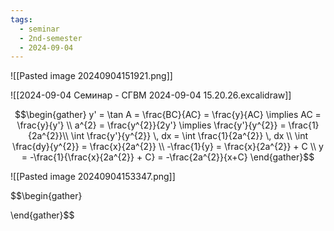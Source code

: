 ```yaml
---
tags:
  - seminar
  - 2nd-semester
  - 2024-09-04
---
```

![[Pasted image 20240904151921.png]]

![[2024-09-04 Семинар - СГВМ 2024-09-04 15.20.26.excalidraw]]

$$\begin{gather}
y' = \tan A = \frac{BC}{AC} = \frac{y}{AC} \implies AC = \frac{y}{y'} \\
a^{2} = \frac{y^{2}}{2y'} \implies \frac{y'}{y^{2}} = \frac{1}{2a^{2}}\\
\int \frac{y'}{y^{2}} \, dx = \int \frac{1}{2a^{2}} \, dx \\
\int \frac{dy}{y^{2}} = \frac{x}{2a^{2}} \\
-\frac{1}{y} = \frac{x}{2a^{2}} + C \\
y = -\frac{1}{\frac{x}{2a^{2}} + C} = -\frac{2a^{2}}{x+C}
\end{gather}$$

![[Pasted image 20240904153347.png]]

$$\begin{gather}

\end{gather}$$